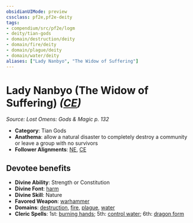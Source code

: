 ```yaml
---
obsidianUIMode: preview
cssclass: pf2e,pf2e-deity
tags:
- compendium/src/pf2e/logm
- deity/tian-gods
- domain/destruction/deity
- domain/fire/deity
- domain/plague/deity
- domain/water/deity
aliases: ["Lady Nanbyo", "The Widow of Suffering"]
---
```

# Lady Nanbyo (The Widow of Suffering) *([CE](rules/traits/chaotic-evil-b1.md))*  
*Source: Lost Omens: Gods & Magic p. 132*  

- **Category**: Tian Gods
- **Anathema**: allow a natural disaster to completely destroy a community or leave a group with no survivors
- **Follower Alignments**: [NE](rules/traits/neutral-evil-b1.md), [CE](rules/traits/chaotic-evil-b1.md)

## Devotee benefits

- **Divine Ability**: Strength or Constitution
- **Divine Font**: [harm](compendium/spells/harm.md)
- **Divine Skill**: Nature
- **Favored Weapon**: [warhammer](compendium/equipment/items/warhammer.md)
- **Domains**: [destruction](compendium/setting/domains.md#Destruction), [fire](compendium/setting/domains.md#Fire), [plague](compendium/setting/domains.md#Plague), [water](compendium/setting/domains.md#Water)
- **Cleric Spells**: 1st: [burning hands](compendium/spells/burning-hands.md); 5th: [control water](compendium/spells/control-water.md); 6th: [dragon form](compendium/spells/dragon-form.md)
